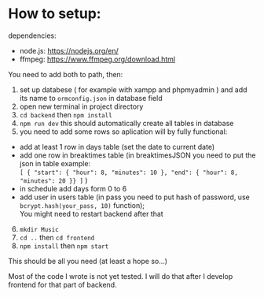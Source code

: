 # How to setup:
dependencies:  
+ node.js: https://nodejs.org/en/  
+ ffmpeg: https://www.ffmpeg.org/download.html 
	
You need to add both to path, then:

1. set up databese ( for example with xampp and phpmyadmin ) and add its name to `ormconfig.json` in database field  
2. open new terminal in project directory  
3. `cd backend` then `npm install`  
4. `npm run dev` this should automatically create all tables in database  
5. you need to add some rows so aplication will by fully functional:  
+ add at least 1 row in days table (set the date to current date)
+ add one row in breaktimes table (in breaktimesJSON you need to put the json in table example:  
`[ { "start": { "hour": 8, "minutes": 10 }, "end": { "hour": 8, "minutes": 20 }} ]` )  
+ in schedule add days form 0 to 6
+ add user in users table (in pass you need to put hash of password, use `bcrypt.hash(your_pass, 10)` function);  
You might need to restart backend after that  
  
6. `mkdir Music`    
7. `cd ..` then `cd frontend`  
8. `npm install` then `npm start`   
	
This should be all you need (at least a hope so...)

Most of the code I wrote is not yet tested. I will do that after I develop frontend for that part of backend.